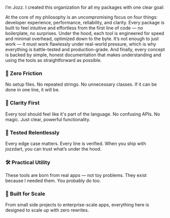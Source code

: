 I’m Jozz. I created this organization for all my packages with one clear goal:  

At the core of my philosophy is an uncompromising focus on four things: developer experience, performance, reliability, and clarity.
Every package is built to feel intuitive and effortless from the first line of code — no boilerplate, no surprises.
Under the hood, each tool is engineered for speed and minimal overhead, optimized down to the byte.
It’s not enough to just work — it must work flawlessly under real-world pressure, which is why everything is battle-tested and production-grade.
And finally, every concept is backed by simple, honest documentation that makes understanding and using the tools as straightforward as possible.

### 💨 Zero Friction
No setup files. No repeated strings. No unnecessary classes. If it can be done in one line, it will be.

### 🧠 Clarity First
Every tool should feel like it's part of the language. No confusing APIs. No magic. Just clear, powerful functionality.

### 🧪 Tested Relentlessly
Every edge case matters. Every line is verified. When you ship with jozzdart, you can trust what’s under the hood.

### 🛠️ Practical Utility
These tools are born from real apps — not toy problems. They exist because I needed them. You probably do too.

### 🧱 Built for Scale
From small side projects to enterprise-scale apps, everything here is designed to scale up with zero rewrites.

